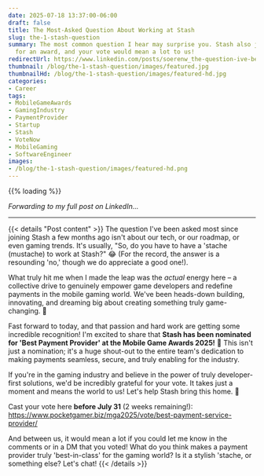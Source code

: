```yaml
---
date: 2025-07-18 13:37:00-06:00
draft: false
title: The Most-Asked Question About Working at Stash
slug: the-1-stash-question
summary: The most common question I hear may surprise you. Stash also just got nominated
  for an award, and your vote would mean a lot to us!
redirectUrl: https://www.linkedin.com/posts/soerenw_the-question-ive-been-asked-most-since-joining-activity-7352064916356280320-5uVs
thumbnail: /blog/the-1-stash-question/images/featured.jpg
thumbnailHd: /blog/the-1-stash-question/images/featured-hd.jpg
categories:
- Career
tags:
- MobileGameAwards
- GamingIndustry
- PaymentProvider
- Startup
- Stash
- VoteNow
- MobileGaming
- SoftwareEngineer
images:
- /blog/the-1-stash-question/images/featured-hd.png
---
```

{{% loading %}}

*Forwarding to my full post on LinkedIn...*

---

{{< details "Post content" >}}
The question I've been asked most since joining Stash a few months ago isn't about our tech, or our roadmap, or even gaming trends. It's usually, "So, do you have to have a 'stache (mustache) to work at Stash?" 😂 (For the record, the answer is a resounding 'no,' though we do appreciate a good one!).

What truly hit me when I made the leap was the *actual* energy here – a collective drive to genuinely empower game developers and redefine payments in the mobile gaming world. We've been heads-down building, innovating, and dreaming big about creating something truly game-changing. 🚀

Fast forward to today, and that passion and hard work are getting some incredible recognition! I'm excited to share that **Stash has been nominated for 'Best Payment Provider' at the Mobile Game Awards 2025!** 🤩 This isn't just a nomination; it's a huge shout-out to the entire team's dedication to making payments seamless, secure, and truly enabling for the industry.

If you're in the gaming industry and believe in the power of truly developer-first solutions, we'd be incredibly grateful for your vote. It takes just a moment and means the world to us! Let's help Stash bring this home. 🙏

Cast your vote here **before July 31** (2 weeks remaining!): https://www.pocketgamer.biz/mga2025/vote/best-payment-service-provider/

And between us, it would mean a lot if you could let me know in the comments or in a DM that you voted! What do you think makes a payment provider truly 'best-in-class' for the gaming world? Is it a stylish 'stache, or something else? Let's chat!
{{< /details >}}
